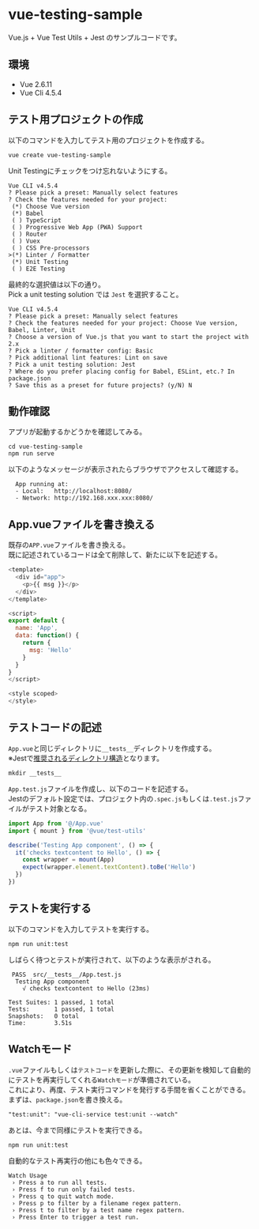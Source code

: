 # vue-testing-sample
Vue.js + Vue Test Utils + Jest のサンプルコードです。

## 環境
- Vue 2.6.11
- Vue Cli 4.5.4

## テスト用プロジェクトの作成
以下のコマンドを入力してテスト用のプロジェクトを作成する。
```
vue create vue-testing-sample
```

Unit Testingにチェックをつけ忘れないようにする。
```
Vue CLI v4.5.4
? Please pick a preset: Manually select features
? Check the features needed for your project:
 (*) Choose Vue version
 (*) Babel
 ( ) TypeScript
 ( ) Progressive Web App (PWA) Support
 ( ) Router
 ( ) Vuex
 ( ) CSS Pre-processors
>(*) Linter / Formatter
 (*) Unit Testing
 ( ) E2E Testing
```

最終的な選択値は以下の通り。  
Pick a unit testing solution では `Jest` を選択すること。
```
Vue CLI v4.5.4
? Please pick a preset: Manually select features
? Check the features needed for your project: Choose Vue version, Babel, Linter, Unit
? Choose a version of Vue.js that you want to start the project with 2.x
? Pick a linter / formatter config: Basic
? Pick additional lint features: Lint on save
? Pick a unit testing solution: Jest
? Where do you prefer placing config for Babel, ESLint, etc.? In package.json
? Save this as a preset for future projects? (y/N) N
```

## 動作確認
アプリが起動するかどうかを確認してみる。
```
cd vue-testing-sample
npm run serve
```

以下のようなメッセージが表示されたらブラウザでアクセスして確認する。
```
  App running at:
  - Local:   http://localhost:8080/ 
  - Network: http://192.168.xxx.xxx:8080/
```

## App.vueファイルを書き換える
既存の`APP.vue`ファイルを書き換える。  
既に記述されているコードは全て削除して、新たに以下を記述する。
```javascript
<template>
  <div id="app">
    <p>{{ msg }}</p>
  </div>
</template>

<script>
export default {
  name: 'App',
  data: function() {
    return {
      msg: 'Hello'
    }
  }
}
</script>

<style scoped>
</style>
```

## テストコードの記述
`App.vue`と同じディレクトリに`__tests__`ディレクトリを作成する。  
※Jestで[推奨されるディレクトリ構造](https://vue-test-utils.vuejs.org/ja/guides/#%E3%83%86%E3%82%B9%E3%83%88%E3%83%95%E3%82%A1%E3%82%A4%E3%83%AB%E3%81%AE%E9%85%8D%E7%BD%AE)となります。

```
mkdir __tests__
```

`App.test.js`ファイルを作成し、以下のコードを記述する。  
Jestのデフォルト設定では、プロジェクト内の`.spec.js`もしくは`.test.js`ファイルがテスト対象となる。

```javascript
import App from '@/App.vue'
import { mount } from '@vue/test-utils'

describe('Testing App component', () => {
  it('checks textcontent to Hello', () => {
    const wrapper = mount(App)
    expect(wrapper.element.textContent).toBe('Hello')
  })
})
```

## テストを実行する
以下のコマンドを入力してテストを実行する。
```
npm run unit:test
```

しばらく待つとテストが実行されて、以下のような表示がされる。
```
 PASS  src/__tests__/App.test.js
  Testing App component
    √ checks textcontent to Hello (23ms)

Test Suites: 1 passed, 1 total
Tests:       1 passed, 1 total
Snapshots:   0 total
Time:        3.51s
```

## Watchモード
`.vue`ファイルもしくは`テストコード`を更新した際に、その更新を検知して自動的にテストを再実行してくれる`Watchモード`が準備されている。  
これにより、再度、テスト実行コマンドを発行する手間を省くことができる。  
まずは、`package.json`を書き換える。
```
"test:unit": "vue-cli-service test:unit --watch"
```

あとは、今まで同様にテストを実行できる。
```
npm run unit:test
```

自動的なテスト再実行の他にも色々できる。
```
Watch Usage
 › Press a to run all tests.
 › Press f to run only failed tests.
 › Press q to quit watch mode.
 › Press p to filter by a filename regex pattern.
 › Press t to filter by a test name regex pattern.
 › Press Enter to trigger a test run.
```
